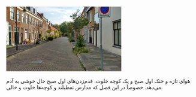 <!-- 
.. title: پیاده‌روی در دلفت-شش آگوست دوهزار و پانزده
.. slug: 2015-08-06-lopen-in-delft
.. date: 2015-08-06 20:14:54 UTC+02:00
.. tags: 
.. category: پیاده‌روی در دلفت
.. link: 
.. description: 
.. type: text
-->

![delft](/20150806_091018431_HDR_small.jpg)

هوای تازه و خنک اول صبح و یک کوچه خلوت. قدم‌زدن‌های اول صبح حال خوشی به آدم می‌دهد. خصوصاَ در این فصل که مدارس تعطیلند و کوچه‌ها خلوت و خالی.
